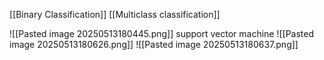 [[Binary Classification]]
[[Multiclass classification]]

![[Pasted image 20250513180445.png]]
support vector machine
![[Pasted image 20250513180626.png]]
![[Pasted image 20250513180637.png]]
